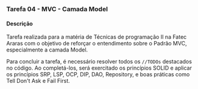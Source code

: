 ### Tarefa 04 - MVC - Camada Model

#### Descrição

Tarefa realizada para a matéria de Técnicas de programação II na Fatec Araras com o objetivo de reforçar o entendimento sobre o Padrão MVC, especialmente a camada Model.

Para concluir a tarefa, é necessário resolver todos os `//TODOs` destacados no código. Ao completá-los, será exercitado os princípios SOLID e aplicar os princípios SRP, LSP, OCP, DIP, DAO, Repository, e boas práticas como Tell Don't Ask e Fail First.
